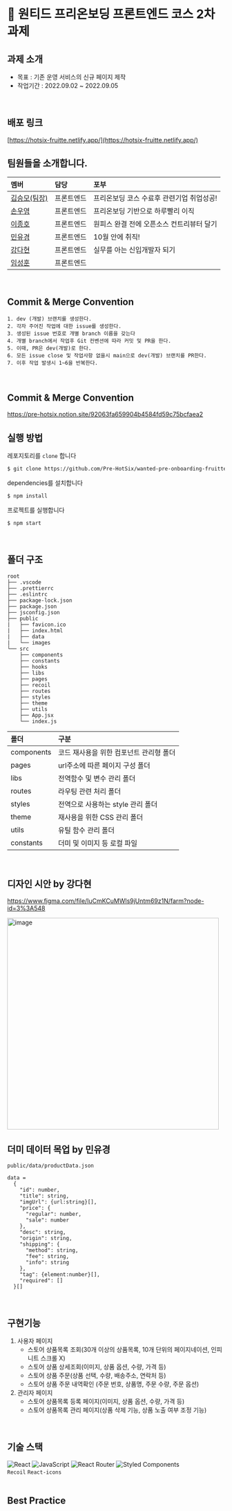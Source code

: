 # 🎉 원티드 프리온보딩 프론트엔드 코스 2차 과제
## 과제 소개
- 목표 : 기존 운영 서비스의 신규 페이지 제작
- 작업기간 : 2022.09.02 ~ 2022.09.05
<br/>

## 배포 링크
[https://hotsix-fruitte.netlify.app/](https://hotsix-fruitte.netlify.app/)
<br/>

## 팀원들을 소개합니다.

|멤버|담당|포부|
|:--|:--|:--|
|[김승모(팀장)](https://github.com/endmoseung)|프론트엔드|프리온보딩 코스 수료후 관련기업 취업성공!|
|[손우영](https://github.com/dndud2906)|프론트엔드|프리온보딩 기반으로 하루빨리 이직|
|[이종호](https://github.com/devfrank9)|프론트엔드|원피스 완결 전에 오픈소스 컨트리뷰터 달기|
|[민유경](https://github.com/MINYUKYUNG)|프론트엔드|10월 안에 취직!|
|[강다현](https://github.com/KKangdaa)|프론트엔드|실무를 아는 신입개발자 되기|
|[임성훈](https://github.com/sasumpi123)|프론트엔드| |
<br/>

## Commit & Merge Convention

```
1. dev (개발) 브랜치를 생성한다.
2. 각자 주어진 작업에 대한 issue를 생성한다.
3. 생성된 issue 번호로 개별 branch 이름을 갖는다
4. 개별 branch에서 작업후 Git 컨벤션에 따라 커밋 및 PR을 한다.
5. 이때, PR은 dev(개발)로 한다.
6. 모든 issue close 및 작업사항 없을시 main으로 dev(개발) 브랜치를 PR한다.
7. 이후 작업 발생시 1~6을 반복한다.
```
<br />

## Commit & Merge Convention
https://pre-hotsix.notion.site/92063fa659904b4584fd59c75bcfaea2
<br />

## 실행 방법

레포지토리를 `clone` 합니다
```markdown
$ git clone https://github.com/Pre-HotSix/wanted-pre-onboarding-fruitte.git
```
dependencies를 설치합니다
```markdown
$ npm install
```
프로젝트를 실행합니다
```markdown
$ npm start
```
<br/>

## 폴더 구조

```
root
├── .vscode
├── .prettierrc
├── .eslintrc
├── package-lock.json
├── package.json
├── jsconfig.json
├── public
|   ├── favicon.ico
|   ├── index.html
|   ├── data
|   └── images
└── src
    ├── components
    ├── constants
    ├── hooks
    ├── libs
    ├── pages
    ├── recoil
    ├── routes
    ├── styles
    ├── theme
    ├── utils
    ├── App.jsx
    └── index.js
```

|폴더|구분|
|:--|:--|
|components|코드 재사용을 위한 컴포넌트 관리형 폴더|
|pages|url주소에 따른 페이지 구성 폴더|
|libs|전역함수 및 변수 관리 폴더|
|routes|라우팅 관련 처리 폴더|
|styles|전역으로 사용하는 style 관리 폴더|
|theme|재사용을 위한 CSS 관리 폴더|
|utils|유틸 함수 관리 폴더|
|constants|더미 및 이미지 등 로컬 파일|
<br/>

## 디자인 시안 by 강다현

https://www.figma.com/file/IuCmKCuMWls9jUntm69z1N/farm?node-id=3%3A548

<img width="490" alt="image" src="https://user-images.githubusercontent.com/90244663/188319070-5e428000-e4a3-4e58-bf24-df3b34274c53.png">
<br />

## 더미 데이터 목업 by 민유경
```public/data/productData.json```

```
data =
  {
    "id": number,
    "title": string,
    "imgUrl": {url:string}[],
    "price": {
      "regular": number,
      "sale": number
    },
    "desc": string,
    "origin": string,
    "shipping": {
      "method": string,
      "fee": string,
      "info": string
    },
    "tag": {element:number}[],
    "required": []
  }[]
```
<br />

## 구현기능
1. 사용자 페이지
    - 스토어 상품목록 조회(30개 이상의 상품목록, 10개 단위의 페이지네이션, 인피니트 스크롤 X)
    - 스토어 상품 상세조회(이미지, 상품 옵션, 수량, 가격 등)
    - 스토어 상품 주문(상품 선택, 수량, 배송주소, 연락처 등)
    - 스토어 상품 주문 내역확인 (주문 번호, 상품명, 주문 수량, 주문 옵션)
2. 관리자 페이지
    - 스토어 상품목록 등록 페이지(이미지, 상품 옵션, 수량, 가격 등)
    - 스토어 상품목록 관리 페이지(상품 삭제 기능, 상품 노출 여부 조정 기능)
<br />

## 기술 스택
![React](https://img.shields.io/badge/react-%2320232a.svg?style=for-the-badge&logo=react&logoColor=%2361DAFB) ![JavaScript](https://img.shields.io/badge/javascript-%23323330.svg?style=for-the-badge&logo=javascript&logoColor=%23F7DF1E) ![React Router](https://img.shields.io/badge/React_Router-CA4245?style=for-the-badge&logo=react-router&logoColor=white) ![Styled Components](https://img.shields.io/badge/styled--components-DB7093?style=for-the-badge&logo=styled-components&logoColor=white)   
`Recoil` `React-icons`   
<br />

## Best Practice

